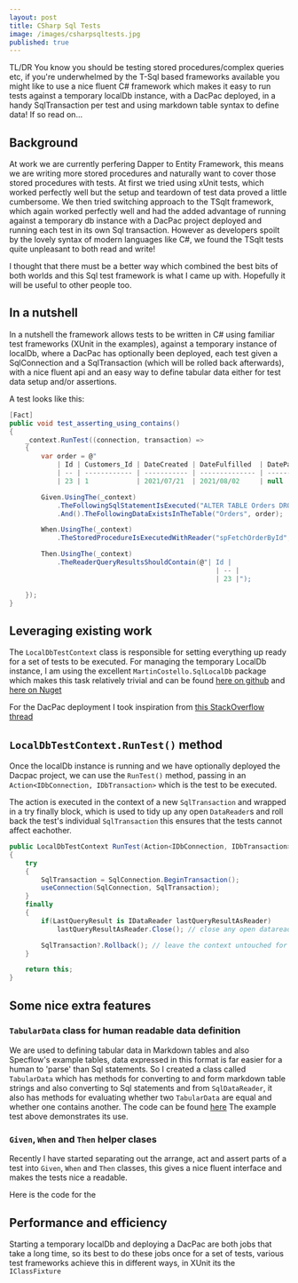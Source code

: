 ```yaml
---
layout: post
title: CSharp Sql Tests
image: /images/csharpsqltests.jpg
published: true
---
```


TL/DR You know you should be testing stored procedures/complex queries etc, if you're underwhelmed by the T-Sql based frameworks available you might like to use a nice fluent C# framework which makes it easy to run tests against a temporary localDb instance, with a DacPac deployed, in a handy SqlTransaction per test and using markdown table syntax to define data! If so read on...

## Background

At work we are currently perfering Dapper to Entity Framework, this means we are writing more stored procedures and naturally want to cover those stored procedures with tests. At first we tried using xUnit tests, which worked perfectly well but the setup and teardown of test data proved a little cumbersome. We then tried switching approach to the TSqlt framework, which again worked perfectly well and had the added advantage of running against a temporary db instance with a DacPac project deployed and running each test in its own Sql transaction. However as developers spoilt by the lovely syntax of modern languages like C#, we found the TSqlt tests quite unpleasant to both read and write!

I thought that there must be a better way which combined the best bits of both worlds and this Sql test framework is what I came up with. Hopefully it will be useful to other people too.

## In a nutshell

In a nutshell the framework allows tests to be written in C# using familiar test frameworks (XUnit in the examples), against a temporary instance of localDb, where a DacPac has optionally been deployed, each test given a SqlConnection and a SqlTransaction (which will be rolled back afterwards), with a nice fluent api and an easy way to define tabular data either for test data setup and/or assertions.

A test looks like this:

```csharp
[Fact]
public void test_asserting_using_contains()
{
    _context.RunTest((connection, transaction) =>
    {
        var order = @"
            | Id | Customers_Id | DateCreated | DateFulfilled  | DatePaid | ProductName | Quantity | QuotedPrice | Notes       |
            | -- | ------------ | ----------- | -------------- | -------- | ----------- | -------- | ----------- | ----------- |
            | 23 | 1            | 2021/07/21  | 2021/08/02     | null     | Apples      | 21       | 5.29        | emptyString |";

        Given.UsingThe(_context)
            .TheFollowingSqlStatementIsExecuted("ALTER TABLE Orders DROP CONSTRAINT FK_Orders_Customers;")
            .And().TheFollowingDataExistsInTheTable("Orders", order);

        When.UsingThe(_context)
            .TheStoredProcedureIsExecutedWithReader("spFetchOrderById", ("OrderId", 23));

        Then.UsingThe(_context)
            .TheReaderQueryResultsShouldContain(@"| Id |
                                                    | -- |
                                                    | 23 |");

    });
}
```

## Leveraging existing work

The `LocalDbTestContext` class is responsible for setting everything up ready for a set of tests to be executed. For managing the temporary LocalDb instance, I am using the excellent `MartinCostello.SqlLocalDb` package which makes this task relatively trivial and can be found [here on github](https://github.com/martincostello/sqllocaldb) and [here on Nuget](https://www.nuget.org/packages/MartinCostello.SqlLocalDb/)

For the DacPac deployment I took inspiration from [this StackOverflow thread](https://stackoverflow.com/questions/43365451/improve-the-performance-of-dacpac-deployment-using-c-sharp)

## `LocalDbTestContext.RunTest()` method

Once the localDb instance is running and we have optionally deployed the Dacpac project, we can use the `RunTest()` method, passing in an `Action<IDbConnection, IDbTransaction>` which is the test to be executed.

The action is executed in the context of a new `SqlTransaction` and wrapped in a try finally block, which is used to tidy up any open `DataReader`s and roll back the test's individual `SqlTransaction` this ensures that the tests cannot affect eachother.

```csharp
public LocalDbTestContext RunTest(Action<IDbConnection, IDbTransaction> useConnection)
{
    try
    {
        SqlTransaction = SqlConnection.BeginTransaction();
        useConnection(SqlConnection, SqlTransaction);
    }            
    finally 
    {
        if(LastQueryResult is IDataReader lastQueryResultAsReader)
            lastQueryResultAsReader.Close(); // close any open datareaders as they are against the connection and will stuff up other tests

        SqlTransaction?.Rollback(); // leave the context untouched for the next test
    }

    return this;
}

```

## Some nice extra features

### `TabularData` class for human readable data definition

We are used to defining tabular data in Markdown tables and also Specflow's example tables, data expressed in this format is far easier for a human to 'parse' than Sql statements. So I created a class called `TabularData` which has methods for converting to and form markdown table strings and also converting to Sql statements and from `SqlDataReader`, it also has methods for evaluating whether two `TabularData` are equal and whether one contains another. The code can be found [here](https://github.com/andrewjpoole/CSharpSqlTests/blob/main/CSharpSqlTests/TabularData.cs) The example test above demonstrates its use.

### `Given`, `When` and `Then` helper clases

Recently I have started separating out the arrange, act and assert parts of a test into `Given`, `When` and `Then` classes, this gives a nice fluent interface and makes the tests nice a readable.

Here is the code for the 

## Performance and efficiency

Starting a temporary localDb and deploying a DacPac are both jobs that take a long time, so its best to do these jobs once for a set of tests, various test frameworks achieve this in different ways, in XUnit its the `IClassFixture`